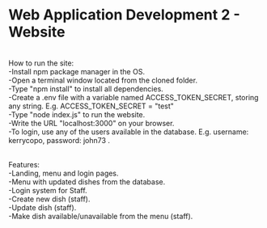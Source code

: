 # Web Application Development 2 - Website
<br/>
How to run the site:<br/>
-Install npm package manager in the OS.<br/>
-Open a terminal window located from the cloned folder.<br/>
-Type "npm install" to install all dependencies.<br/>
-Create a .env file with a variable named ACCESS_TOKEN_SECRET, storing any string. E.g. ACCESS_TOKEN_SECRET = "test"<br/>
-Type "node index.js" to run the website.<br/>
-Write the URL "localhost:3000" on your browser.<br/>
-To login, use any of the users available in the database. E.g. username: kerrycopo, password: john73 . <br/><br/>

Features:<br/>
-Landing, menu and login pages.<br/>
-Menu with updated dishes from the database.<br/>
-Login system for Staff.<br/>
-Create new dish (staff).<br/>
-Update dish (staff).<br/>
-Make dish available/unavailable from the menu (staff).<br/>
